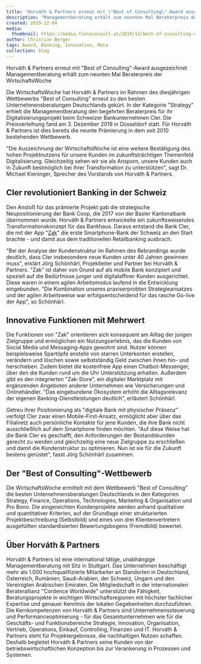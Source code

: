 ```yaml
---
title: "Horváth & Partners erneut mit \"Best of Consulting\"-Award ausgezeichnet"
description: "Managementberatung erhält zum neunten Mal Beraterpreis der WirtschaftsWoche"
created: 2019-12-04
media:
  thumbnail: https://media.finnoconsult.at/2019/12/best-of-consulting-award-2019.jpg
author: Christian Berger
tags: Award, Banking, Innovation, Meta
collection: blog
---
```


Horváth & Partners erneut mit &quot;Best of Consulting&quot;-Award ausgezeichnet
Managementberatung erhält zum neunten Mal Beraterpreis der WirtschaftsWoche

Die WirtschaftsWoche hat Horváth & Partners im Rahmen des diesjährigen Wettbewerbs &quot;Best of Consulting&quot; erneut zu den besten Unternehmensberatungen Deutschlands gekürt. In der Kategorie &quot;Strategy&quot; erhielt die Managementberatung den begehrten Beraterpreis für ihr Digitalisierungsprojekt beim Schweizer Bankunternehmen Cler. Die Preisverleihung fand am 3. Dezember 2019 in Düsseldorf statt. Für Horváth & Partners ist dies bereits die neunte Prämierung in dem seit 2010 bestehenden Wettbewerb.

&quot;Die Auszeichnung der WirtschaftsWoche ist eine weitere Bestätigung des hohen Projektnutzens für unsere Kunden im zukunftsträchtigen Themenfeld Digitalisierung. Gleichzeitig sehen wir sie als Ansporn, unsere Kunden auch in Zukunft bestmöglich bei ihrer Transformation zu unterstützen&quot;, sagt Dr. Michael Kieninger, Sprecher des Vorstands von Horváth & Partners.

## Cler revolutioniert Banking in der Schweiz

Den Anstoß für das prämierte Projekt gab die strategische Neupositionierung der Bank Coop, die 2017 von der Basler Kantonalbank übernommen wurde. Horváth & Partners entwickelte ein zukunftsweisendes Transformationskonzept für das Bankhaus. Daraus entstand die Bank Cler, die mit der App &quot;[Zak](https://www.finnoconsult.at/reference/cler-zak)&quot; die erste Smartphone-Bank der Schweiz an den Start brachte - und damit aus dem traditionellen Retailbanking ausbrach.

&quot;Bei der Analyse der Kundenstruktur im Rahmen des Rebrandings wurde deutlich, dass Cler insbesondere neue Kunden unter 40 Jahren gewinnen muss&quot;, erklärt Jörg Schönhärl, Projektleiter und Partner bei Horváth & Partners. &quot;Zak&quot; ist daher von Grund auf als mobile Bank konzipiert und speziell auf die Bedürfnisse junger und digitalaffiner Kunden ausgerichtet. Diese waren in einem agilen Arbeitsmodus laufend in die Entwicklung eingebunden. &quot;Die Kombination unseres praxiserprobten Strategieansatzes und der agilen Arbeitsweise war erfolgsentscheidend für das rasche Go-live der App&quot;, so Schönhärl.

## Innovative Funktionen mit Mehrwert

Die Funktionen von &quot;Zak&quot; orientieren sich konsequent am Alltag der jungen Zielgruppe und ermöglichen ein Nutzungserlebnis, das die Kunden von Social Media und Messaging-Apps gewohnt sind. Nutzer können beispielsweise Spartöpfe anstelle von starren Unterkonten erstellen, verändern und löschen sowie selbstständig Geld zwischen ihnen hin- und herschieben. Zudem bietet die kostenfreie App einen Chatbot-Messenger, über den die Kunden rund um die Uhr Unterstützung erhalten. Außerdem gibt es den integrierten &quot;Zak-Store&quot;, ein digitaler Marktplatz mit ergänzenden Angeboten anderer Unternehmen wie Versicherungen und Onlinehändler. &quot;Das eingebundene Ökosystem erhöht die Alltagsrelevanz der eigenen Banking-Dienstleistungen deutlich&quot;, erläutert Schönhärl.

Getreu ihrer Positionierung als &quot;digitale Bank mit physischer Präsenz&quot; verfolgt Cler zwar einen Mobile-First-Ansatz, ermöglicht aber über das Filialnetz auch persönliche Kontakte für jene Kunden, die ihre Bank nicht ausschließlich auf dem Smartphone finden möchten. &quot;Auf diese Weise hat die Bank Cler es geschafft, den Anforderungen der Bestandskunden gerecht zu werden und gleichzeitig eine neue Zielgruppe zu erschließen und damit die Kundenstruktur zu optimieren. Nun ist sie für die Zukunft bestens gerüstet&quot;, fasst Jörg Schönhärl zusammen.

## Der &quot;Best of Consulting&quot;-Wettbewerb
Die WirtschaftsWoche ermittelt mit dem Wettbewerb &quot;Best of Consulting&quot; die besten Unternehmensberatungen Deutschlands in den Kategorien Strategy, Finance, Operations, Technologies, Marketing & Organisation und Pro Bono. Die eingereichten Kundenprojekte werden anhand qualitativer und quantitativer Kriterien, auf der Grundlage einer strukturierten Projektbeschreibung (Selbstbild) und eines von drei Klientenvertretern ausgefüllten standardisierten Bewertungsbogens (Fremdbild) bewertet.

## Über Horváth & Partners
Horváth & Partners ist eine international tätige, unabhängige Managementberatung mit Sitz in Stuttgart. Das Unternehmen beschäftigt mehr als 1.000 hochqualifizierte Mitarbeiter an Standorten in Deutschland, Österreich, Rumänien, Saudi-Arabien, der Schweiz, Ungarn und den Vereinigten Arabischen Emiraten. Die Mitgliedschaft in der internationalen Beraterallianz &quot;Cordence Worldwide&quot; unterstützt die Fähigkeit, Beratungsprojekte in wichtigen Wirtschaftsregionen mit höchster fachlicher Expertise und genauer Kenntnis der lokalen Gegebenheiten durchzuführen. Die Kernkompetenzen von Horváth & Partners sind Unternehmenssteuerung und Performanceoptimierung - für das Gesamtunternehmen wie für die Geschäfts- und Funktionsbereiche Strategie, Innovation, Organisation, Vertrieb, Operations, Einkauf, Controlling, Finanzen und IT. Horváth & Partners steht für Projektergebnisse, die nachhaltigen Nutzen schaffen. Deshalb begleitet Horváth & Partners seine Kunden von der betriebswirtschaftlichen Konzeption bis zur Verankerung in Prozessen und Systemen.



